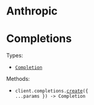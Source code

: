 # Anthropic

# Completions

Types:

- <code><a href="./resources/completions.ts">Completion</a></code>

Methods:

- <code title="post /v1/complete">client.completions.<a href="./resources/completions.ts">create</a>({ ...params }) -> Completion</code>
